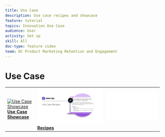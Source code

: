 ```yaml
---
title: Use Case
description: Use case recipes and showcase
feature: tutorial
topics: Innovation Use Case
audience: User
activity: Set up
skill: All
doc-type: feature video
team: DC Product Marketing Retention and Engagement
---
```


# Use Case

<table>
<tr>
  <td>
    <a href="use-case-showcase.md">
      <img alt="Use Case Showcase" src="assets/UserCaseShowcase_1280.png" />
    </a>
    <div>
    <a href="use-case-showcase.md"><strong>Use Case Showcase</strong></a>
    <br>
  </td>
  <td>
    <a href="recipes.md">
      <img alt="Use case recipes" src="assets/Expand_Recipe.png" />
    </a>
    <div>
    <a href="recipes.md"><strong>Recipes</strong></a>
    <br>
  <td>
    <img alt="Spacer" src="assets/Whitespacer.png" />
    <div>
    <br>
  </td>
</tr>
</table>
